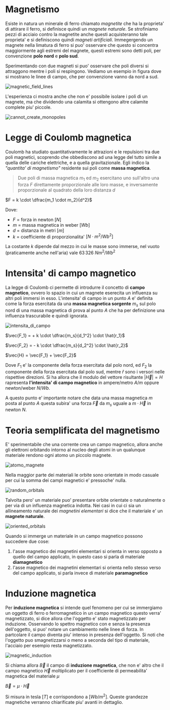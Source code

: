 # Magnetismo  

Esiste in natura un minerale di ferro chiamato *magnetite* che ha la proprieta' di attirare il ferro, si definisce quindi un *magnete naturale*. Se strofiniamo pezzi di acciaio contro la magnetite anche questi acquisteranno tale proprieta' e si definiscono quindi *magneti artificiali*. Immegergendo un magnete nella limatura di ferro si puo' osservare che questo si concentra maggiormente agli estremi del magnete, questi estremi sono detti poli, per convenzione **polo nord** e **polo sud**.  

Sperimentando con due magneti si puo' osservare che poli diversi si attraggono mentre i poli si respingono. Vediamo un esempio in figura dove si mostrano le linee di campo, che per convenzione vanno da nord a sud.  

![magnetic_field_lines](https://user-images.githubusercontent.com/7195133/216831059-cad37b16-0b5f-4328-91b4-58f6f11f24c3.jpg)

L'esperienza ci mostra anche che non e' possibile isolare i poli di un magnete, ma che dividendo una calamita si ottengono altre calamite complete piu' piccole.  

![cannot_create_monopoles](https://user-images.githubusercontent.com/7195133/216831364-ebd0fcd3-3e47-4bc0-af12-42d06347ba85.jpg)  


# Legge di Coulomb magnetica  

Coulomb ha studiato quantitativamente le attrazioni e le repulsioni tra due poli magnetici, scoprendo che obbediscono ad una legge del tutto simile a quella delle cariche elettriche, e a quella gravitazionale. Egli indico la *"quantita' di magnetismo"* residente sui poli come **massa magnetica**.  

> Due poli di massa magnetica $m_1$ ed $m_2$ esercitano uno sull'altro una forza $F$ direttamente proporzionale alle loro masse, e inversamente proporzionale al quadrato della loro distanza $d$

$F = k \cdot \dfrac{m_1 \cdot m_2}{d^2}$  

Dove:
* $F$ = forza in newton $[N]$
* $m$ = massa magnetica in weber $[Wb]$ 
* $d$ = distanza in metri $[m]$
* $k$ = coefficiente di proporzionalita' $[N \cdot m^2/Wb^2]$

La costante $k$ dipende dal mezzo in cui le masse sono immerse, nel vuoto (praticamente anche nell'aria) vale $63\,326\ Nm^2/Wb^2$  

# Intensita' di campo magnetico  

La legge di Coulomb ci permette di introdurre il concetto di **campo magnetico**, ovvero lo spazio in cui un magnete eserecita un influenza su altri poli immersi in esso. L'intensita' di campo in un punto $A$ e' definita come la forza esercitata da una **massa magnetica sorgente** $m_s$ sul polo nord di una massa magnetica di prova al punto $A$ che ha per definizione una influenza trascurabile e quindi ignorata.  

![intensita_di_campo](https://user-images.githubusercontent.com/7195133/216842816-8cd6fbb2-4aff-4dc8-a7a9-dbcede592cde.jpg)  

$\vec{F_1} = + k \cdot \dfrac{m_s}{d_1^2} \cdot \hat{r_1}$  

$\vec{F_2} = - k \cdot \dfrac{m_s}{d_2^2} \cdot \hat{r_2}$  

$\vec{H} = \vec{F_1} + \vec{F_2}$  

Dove $F_1$ e' la componente della forza esercitata dal polo nord, ed $F_2$ la componente della forza esercitata dal polo sud, mentre $\hat{r}$ sono i versori nelle rispettive direzioni. Si ha allora che il modulo del vettore risultante $|\vec{H}| = H$ rapresenta **l'intensita' di campo magnetico** in ampere/metro $A/m$ oppure newton/weber $N/Wb$.  

A questo punto e' importante notare che data una massa magnetica $m$ posta al punto $A$ questa subira' una forza $\vec{F}$ da $m_s$ uguale a $m \cdot \vec{H}$ in newton $N$.  


# Teoria semplificata del magnetismo 

E' sperimentabile che una corrente crea un campo magnetico, allora anche gli elettroni orbitando intorno al nucleo degli atomi in un qualunque materiale rendono ogni atomo un piccolo magnete.  

![atomo_magnete](https://user-images.githubusercontent.com/7195133/217607917-1dcb8752-e810-47e1-ac67-1cec61bb8591.jpg)  

Nella maggior parte dei materiali le orbite sono orientate in modo casuale per cui la somma dei campi magnetici e' pressoche' nulla.  

![random_orbitals](https://user-images.githubusercontent.com/7195133/217608451-212dfeb8-44ab-48be-adac-f3002c8f1491.jpg)  

Talvolta pero' un materiale puo' presentare orbite orientate o naturalmente o per via di un influenza magnetica indotta. Nei casi in cui ci sia un allineamento naturale dei *magnetini elementari* si dice che il materiale e' un **magnete naturale**.

![oriented_orbitals](https://user-images.githubusercontent.com/7195133/217609502-56fa5bfd-b2b5-4d27-b32e-0c45a9361fb0.jpg)  

Quando si immerge un materiale in un campo magnetico possono succedere due cose:

1. l'asse magnetico dei magnetini elementari si orienta in verso opposto a quello del campo applicato, in questo caso si parla di materiale **diamagnetico**
2. l'asse magnetico dei magnetini elementari si orienta nello stesso verso del campo applicato, si parla invece di materiale **paramagnetico**

# Induzione magnetica  

Per **induzione magnetica** si intende quel fenomeno per cui se immergiamo un oggetto di ferro o ferromagnetico in un campo magnetico questo verra' magnetizzato, si dice allora che l'oggetto e' stato magnetizzato per induzione. Osservando lo spettro magnetico con e senza la presenza dell'oggetto, si puo' notare un cambiamento nelle linee di forza. In partcolare il campo diventa piu' intenso in presenza dell'oggetto. Si noti che l'oggetto puo smagnetizzarsi o meno a seconda del tipo di materiale, l'acciaio per esempio resta magnetizzato.  

![magnetic_induction](https://user-images.githubusercontent.com/7195133/217617289-fcaf6a9c-0907-47d1-9007-616e58cbe312.jpg)  

Si chiama allora $\vec{B}$ il campo di **induzione magnetica**, che non e' altro che il campo magnetico $\vec{H}$ moltiplicato per il coefficiente di permeabilita' magnetica del materiale $\mu$

$\vec{B} = \mu \cdot \vec{H}$  

Si misura in tesla $[T]$ e corrispondono a $[Wb/m^2]$. Queste grandezze magnetiche verranno chiarificate piu' avanti in dettaglio.